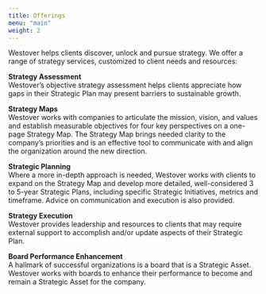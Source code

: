 ```yaml
---
title: Offerings
menu: "main"
weight: 2
---
```

Westover helps clients discover, unlock and pursue strategy. We offer a range of strategy services, customized to client needs and resources:

**Strategy Assessment**<br/>
Westover’s objective strategy assessment helps clients appreciate how gaps in their Strategic Plan may present barriers to sustainable growth. 

**Strategy Maps**<br/>
Westover works with companies to articulate the mission, vision, and values and establish measurable objectives for four key perspectives on a one-page Strategy Map. The Strategy Map brings needed clarity to the company’s priorities and is an effective tool to communicate with and align the organization around the new direction.

**Strategic Planning**<br/>
Where a more in-depth approach is needed, Westover works with clients to expand on the Strategy Map and develop more detailed, well-considered 3 to 5-year Strategic Plans, including specific Strategic Initiatives, metrics and timeframe. Advice on communication and execution is also provided. 

**Strategy Execution**<br/>
Westover provides leadership and resources to clients that may require external support to accomplish and/or update aspects of their Strategic Plan.

**Board Performance Enhancement**<br/>
A hallmark of successful organizations is a board that is a Strategic Asset. Westover works with boards to enhance their performance to become and remain a Strategic Asset for the company.
